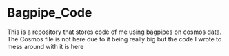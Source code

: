 # Bagpipe_Code
This is a repository that stores code of me using bagpipes on cosmos data. 
The Cosmos file is not here due to it being really big but the code I wrote 
to mess around with it is here
